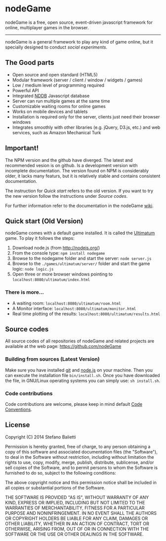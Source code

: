 # nodeGame

nodeGame is a free, open source, event-driven javascript framework for online, multiplayer games in the browser.

---

nodeGame is a general framework to play any kind of game online, but it specially designed to conduct _social experiments_.

## The Good parts

 - Open source and open standard (HTML5)
 - Modular framework (server / client / window / widgets / games)
 - Low / medium level of programming required
 - Powerful API
 - Integrated [NDDB](http://nodegame.github.com/NDDB/docs/nddb.js.html) Javascript database
 - Server can run multiple games at the same time
 - Customizable waiting rooms for online games
 - Works on mobile devices and tablets
 - Installation is required only for the server, clients just need their browser windows
 - Integrates smoothly with other libraries (e.g. jQuery, D3.js, etc.) and web services, such as Amazon Mechanical Turk
 
## Important!

The NPM version and the github have diverged. 
The latest and recommended vesion is on github. Is a development version with incomplete documentation.
The version found on NPM is considerably older, it lacks many featurs, but it is relatively stable and contains consistent documentation. 

The instruction for _Quick start_ refers to the old version. If you want to try the new version follow the instructions under _Source codes_.

For further information refer to the documentation in the nodeGame [wiki](https://github.com/nodeGame/nodegame/wiki).

## Quick start (Old Version)

nodeGame comes with a default game installed. It is called the [Ultimatum](http://en.wikipedia.org/wiki/Ultimatum_game) game. To play it follows the steps:

  1. Download node.js (from http://nodejs.org/)
  2. From the console type: `npm install nodegame` 
  3. Browse to the nodegame folder and start the server: `node server.js`
  4. Browse to the `./games/ultimatum/server/` folder and start the game logic: `node logic.js`
  5. Open three or more browser windows pointing to `localhost:8080/ultimatum/index.html`

### There is more...

  - A waiting room: `localhost:8080/ultimatum/room.html`
  - A Monitor interface: `localhost:8080/ultimatum/monitor.html`
  - Real time plotting of the results: `localhost:8080/ultimatum/results.html` 
      
## Source codes

All source codes of all repositories of nodeGame and related projects are available at the web page: https://github.com/nodeGame

### Building from sources (Latest Version)

Make sure you have installed [git](http://git-scm.com) and [node.js](http://nodejs.org) on your machine. Then you can execute the installation file `bin/install.sh`. Once you have downloaded the file, in GNU/Linux operating systems you can simply use: `sh install.sh`.
    
### Code contributions    

Code contributions are welcome, please keep in mind default [Code Conventions](http://javascript.crockford.com/code.html).

## License

Copyright (C) 2014 Stefano Balietti

Permission is hereby granted, free of charge, to any person obtaining a copy of this software and associated documentation files (the "Software"), to deal in the Software without restriction, including without limitation the rights to use, copy, modify, merge, publish, distribute, sublicense, and/or sell copies of the Software, and to permit persons to whom the Software is furnished to do so, subject to the following conditions:

The above copyright notice and this permission notice shall be included in all copies or substantial portions of the Software.

THE SOFTWARE IS PROVIDED "AS IS", WITHOUT WARRANTY OF ANY KIND, EXPRESS OR IMPLIED, INCLUDING BUT NOT LIMITED TO THE WARRANTIES OF MERCHANTABILITY, FITNESS FOR A PARTICULAR PURPOSE AND NONINFRINGEMENT. IN NO EVENT SHALL THE AUTHORS OR COPYRIGHT HOLDERS BE LIABLE FOR ANY CLAIM, DAMAGES OR OTHER LIABILITY, WHETHER IN AN ACTION OF CONTRACT, TORT OR OTHERWISE, ARISING FROM, OUT OF OR IN CONNECTION WITH THE SOFTWARE OR THE USE OR OTHER DEALINGS IN THE SOFTWARE.
